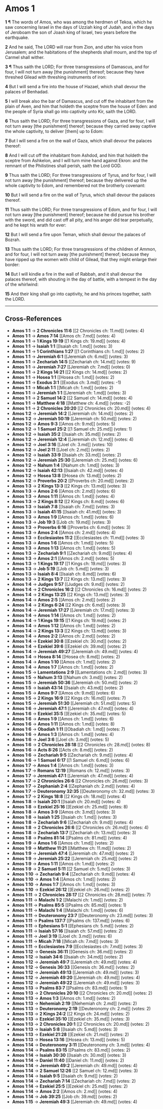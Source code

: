 # Amos 1

**1** ¶ The words of Amos, who was among the herdmen of Tekoa, which he saw concerning Israel in the days of Uzziah king of Judah, and in the days of Jeroboam the son of Joash king of Israel, two years before the earthquake.

**2** And he said, The LORD will roar from Zion, and utter his voice from Jerusalem; and the habitations of the shepherds shall mourn, and the top of Carmel shall wither.

**3** ¶ Thus saith the LORD; For three transgressions of Damascus, and for four, I will not turn away [the punishment] thereof; because they have threshed Gilead with threshing instruments of iron:

**4** But I will send a fire into the house of Hazael, which shall devour the palaces of Benhadad.

**5** I will break also the bar of Damascus, and cut off the inhabitant from the plain of Aven, and him that holdeth the sceptre from the house of Eden: and the people of Syria shall go into captivity unto Kir, saith the LORD.

**6** Thus saith the LORD; For three transgressions of Gaza, and for four, I will not turn away [the punishment] thereof; because they carried away captive the whole captivity, to deliver [them] up to Edom:

**7** But I will send a fire on the wall of Gaza, which shall devour the palaces thereof:

**8** And I will cut off the inhabitant from Ashdod, and him that holdeth the sceptre from Ashkelon, and I will turn mine hand against Ekron: and the remnant of the Philistines shall perish, saith the Lord GOD.

**9** Thus saith the LORD; For three transgressions of Tyrus, and for four, I will not turn away [the punishment] thereof; because they delivered up the whole captivity to Edom, and remembered not the brotherly covenant:

**10** But I will send a fire on the wall of Tyrus, which shall devour the palaces thereof.

**11** Thus saith the LORD; For three transgressions of Edom, and for four, I will not turn away [the punishment] thereof; because he did pursue his brother with the sword, and did cast off all pity, and his anger did tear perpetually, and he kept his wrath for ever:

**12** But I will send a fire upon Teman, which shall devour the palaces of Bozrah.

**13** Thus saith the LORD; For three transgressions of the children of Ammon, and for four, I will not turn away [the punishment] thereof; because they have ripped up the women with child of Gilead, that they might enlarge their border:

**14** But I will kindle a fire in the wall of Rabbah, and it shall devour the palaces thereof, with shouting in the day of battle, with a tempest in the day of the whirlwind:

**15** And their king shall go into captivity, he and his princes together, saith the LORD.

---

## Cross-References

- **Amos 1:1** → **2 Chronicles 11:6** [[2 Chronicles ch: 11.md]] (votes: 4)
- **Amos 1:1** → **Amos 7:14** [[Amos ch: 7.md]] (votes: 4)
- **Amos 1:1** → **1 Kings 19:19** [[1 Kings ch: 19.md]] (votes: 4)
- **Amos 1:1** → **Isaiah 1:1** [[Isaiah ch: 1.md]] (votes: 3)
- **Amos 1:1** → **1 Corinthians 1:27** [[1 Corinthians ch: 1.md]] (votes: 2)
- **Amos 1:1** → **Jeremiah 6:1** [[Jeremiah ch: 6.md]] (votes: 3)
- **Amos 1:1** → **Zechariah 14:5** [[Zechariah ch: 14.md]] (votes: 9)
- **Amos 1:1** → **Jeremiah 7:27** [[Jeremiah ch: 7.md]] (votes: 0)
- **Amos 1:1** → **2 Kings 14:21** [[2 Kings ch: 14.md]] (votes: 2)
- **Amos 1:1** → **Hosea 1:1** [[Hosea ch: 1.md]] (votes: 2)
- **Amos 1:1** → **Exodus 3:1** [[Exodus ch: 3.md]] (votes: -1)
- **Amos 1:1** → **Micah 1:1** [[Micah ch: 1.md]] (votes: 2)
- **Amos 1:1** → **Jeremiah 1:1** [[Jeremiah ch: 1.md]] (votes: 3)
- **Amos 1:1** → **2 Samuel 14:2** [[2 Samuel ch: 14.md]] (votes: 4)
- **Amos 1:1** → **Matthew 4:18** [[Matthew ch: 4.md]] (votes: -2)
- **Amos 1:1** → **2 Chronicles 20:20** [[2 Chronicles ch: 20.md]] (votes: 4)
- **Amos 1:2** → **Jeremiah 14:2** [[Jeremiah ch: 14.md]] (votes: 2)
- **Amos 1:2** → **Jeremiah 50:19** [[Jeremiah ch: 50.md]] (votes: 2)
- **Amos 1:2** → **Amos 9:3** [[Amos ch: 9.md]] (votes: 5)
- **Amos 1:2** → **1 Samuel 25:2** [[1 Samuel ch: 25.md]] (votes: 1)
- **Amos 1:2** → **Isaiah 35:2** [[Isaiah ch: 35.md]] (votes: 2)
- **Amos 1:2** → **Jeremiah 12:4** [[Jeremiah ch: 12.md]] (votes: 4)
- **Amos 1:2** → **Joel 3:16** [[Joel ch: 3.md]] (votes: 10)
- **Amos 1:2** → **Joel 2:11** [[Joel ch: 2.md]] (votes: 2)
- **Amos 1:2** → **Isaiah 33:9** [[Isaiah ch: 33.md]] (votes: 2)
- **Amos 1:2** → **Jeremiah 25:30** [[Jeremiah ch: 25.md]] (votes: 6)
- **Amos 1:2** → **Nahum 1:4** [[Nahum ch: 1.md]] (votes: 3)
- **Amos 1:2** → **Isaiah 42:13** [[Isaiah ch: 42.md]] (votes: 4)
- **Amos 1:2** → **Hosea 13:8** [[Hosea ch: 13.md]] (votes: 2)
- **Amos 1:2** → **Proverbs 20:2** [[Proverbs ch: 20.md]] (votes: 2)
- **Amos 1:3** → **2 Kings 13:3** [[2 Kings ch: 13.md]] (votes: 3)
- **Amos 1:3** → **Amos 2:6** [[Amos ch: 2.md]] (votes: 6)
- **Amos 1:3** → **Amos 1:11** [[Amos ch: 1.md]] (votes: 4)
- **Amos 1:3** → **2 Kings 8:12** [[2 Kings ch: 8.md]] (votes: 6)
- **Amos 1:3** → **Isaiah 7:8** [[Isaiah ch: 7.md]] (votes: 3)
- **Amos 1:3** → **Isaiah 41:15** [[Isaiah ch: 41.md]] (votes: 3)
- **Amos 1:3** → **Amos 1:9** [[Amos ch: 1.md]] (votes: 6)
- **Amos 1:3** → **Job 19:3** [[Job ch: 19.md]] (votes: 3)
- **Amos 1:3** → **Proverbs 6:16** [[Proverbs ch: 6.md]] (votes: 3)
- **Amos 1:3** → **Amos 2:4** [[Amos ch: 2.md]] (votes: 4)
- **Amos 1:3** → **Ecclesiastes 11:2** [[Ecclesiastes ch: 11.md]] (votes: 3)
- **Amos 1:3** → **Amos 1:6** [[Amos ch: 1.md]] (votes: 5)
- **Amos 1:3** → **Amos 1:13** [[Amos ch: 1.md]] (votes: 5)
- **Amos 1:3** → **Zechariah 9:1** [[Zechariah ch: 9.md]] (votes: 4)
- **Amos 1:3** → **Amos 2:1** [[Amos ch: 2.md]] (votes: 5)
- **Amos 1:3** → **1 Kings 19:17** [[1 Kings ch: 19.md]] (votes: 3)
- **Amos 1:3** → **Job 5:19** [[Job ch: 5.md]] (votes: 3)
- **Amos 1:3** → **Isaiah 8:4** [[Isaiah ch: 8.md]] (votes: 6)
- **Amos 1:3** → **2 Kings 13:7** [[2 Kings ch: 13.md]] (votes: 3)
- **Amos 1:4** → **Judges 9:57** [[Judges ch: 9.md]] (votes: 2)
- **Amos 1:4** → **2 Chronicles 16:2** [[2 Chronicles ch: 16.md]] (votes: 2)
- **Amos 1:4** → **2 Kings 13:25** [[2 Kings ch: 13.md]] (votes: 3)
- **Amos 1:4** → **Amos 2:5** [[Amos ch: 2.md]] (votes: 2)
- **Amos 1:4** → **2 Kings 6:24** [[2 Kings ch: 6.md]] (votes: 3)
- **Amos 1:4** → **Jeremiah 17:27** [[Jeremiah ch: 17.md]] (votes: 3)
- **Amos 1:4** → **Amos 1:14** [[Amos ch: 1.md]] (votes: 2)
- **Amos 1:4** → **1 Kings 19:15** [[1 Kings ch: 19.md]] (votes: 2)
- **Amos 1:4** → **Amos 1:12** [[Amos ch: 1.md]] (votes: 2)
- **Amos 1:4** → **2 Kings 13:3** [[2 Kings ch: 13.md]] (votes: 3)
- **Amos 1:4** → **Amos 2:2** [[Amos ch: 2.md]] (votes: 2)
- **Amos 1:4** → **Ezekiel 30:8** [[Ezekiel ch: 30.md]] (votes: 2)
- **Amos 1:4** → **Ezekiel 39:6** [[Ezekiel ch: 39.md]] (votes: 2)
- **Amos 1:4** → **Jeremiah 49:27** [[Jeremiah ch: 49.md]] (votes: 4)
- **Amos 1:4** → **Hosea 8:14** [[Hosea ch: 8.md]] (votes: 2)
- **Amos 1:4** → **Amos 1:10** [[Amos ch: 1.md]] (votes: 2)
- **Amos 1:4** → **Amos 1:7** [[Amos ch: 1.md]] (votes: 2)
- **Amos 1:5** → **Lamentations 2:9** [[Lamentations ch: 2.md]] (votes: 3)
- **Amos 1:5** → **Nahum 3:13** [[Nahum ch: 3.md]] (votes: 2)
- **Amos 1:5** → **Jeremiah 50:36** [[Jeremiah ch: 50.md]] (votes: 2)
- **Amos 1:5** → **Isaiah 43:14** [[Isaiah ch: 43.md]] (votes: 2)
- **Amos 1:5** → **Amos 9:7** [[Amos ch: 9.md]] (votes: 6)
- **Amos 1:5** → **2 Kings 16:9** [[2 Kings ch: 16.md]] (votes: 7)
- **Amos 1:5** → **Jeremiah 51:30** [[Jeremiah ch: 51.md]] (votes: 5)
- **Amos 1:6** → **Jeremiah 47:1** [[Jeremiah ch: 47.md]] (votes: 4)
- **Amos 1:6** → **Ezekiel 35:5** [[Ezekiel ch: 35.md]] (votes: 5)
- **Amos 1:6** → **Amos 1:9** [[Amos ch: 1.md]] (votes: 6)
- **Amos 1:6** → **Amos 1:11** [[Amos ch: 1.md]] (votes: 8)
- **Amos 1:6** → **Obadiah 1:11** [[Obadiah ch: 1.md]] (votes: 7)
- **Amos 1:6** → **Amos 1:3** [[Amos ch: 1.md]] (votes: 4)
- **Amos 1:6** → **Joel 3:6** [[Joel ch: 3.md]] (votes: 5)
- **Amos 1:6** → **2 Chronicles 28:18** [[2 Chronicles ch: 28.md]] (votes: 8)
- **Amos 1:6** → **Acts 8:26** [[Acts ch: 8.md]] (votes: 2)
- **Amos 1:6** → **Zechariah 9:5** [[Zechariah ch: 9.md]] (votes: 4)
- **Amos 1:6** → **1 Samuel 6:17** [[1 Samuel ch: 6.md]] (votes: 6)
- **Amos 1:7** → **Amos 1:4** [[Amos ch: 1.md]] (votes: 3)
- **Amos 1:7** → **Romans 12:19** [[Romans ch: 12.md]] (votes: 3)
- **Amos 1:7** → **Jeremiah 47:1** [[Jeremiah ch: 47.md]] (votes: 4)
- **Amos 1:7** → **2 Chronicles 26:6** [[2 Chronicles ch: 26.md]] (votes: 3)
- **Amos 1:7** → **Zephaniah 2:4** [[Zephaniah ch: 2.md]] (votes: 4)
- **Amos 1:7** → **Deuteronomy 32:35** [[Deuteronomy ch: 32.md]] (votes: 3)
- **Amos 1:7** → **2 Kings 18:8** [[2 Kings ch: 18.md]] (votes: 4)
- **Amos 1:8** → **Isaiah 20:1** [[Isaiah ch: 20.md]] (votes: 4)
- **Amos 1:8** → **Ezekiel 25:16** [[Ezekiel ch: 25.md]] (votes: 8)
- **Amos 1:8** → **Amos 3:9** [[Amos ch: 3.md]] (votes: 3)
- **Amos 1:8** → **Isaiah 1:25** [[Isaiah ch: 1.md]] (votes: 3)
- **Amos 1:8** → **Zechariah 9:6** [[Zechariah ch: 9.md]] (votes: 4)
- **Amos 1:8** → **2 Chronicles 26:6** [[2 Chronicles ch: 26.md]] (votes: 4)
- **Amos 1:8** → **Zechariah 13:7** [[Zechariah ch: 13.md]] (votes: 3)
- **Amos 1:8** → **Psalms 81:14** [[Psalms ch: 81.md]] (votes: 4)
- **Amos 1:9** → **Amos 1:6** [[Amos ch: 1.md]] (votes: 2)
- **Amos 1:9** → **Matthew 11:21** [[Matthew ch: 11.md]] (votes: 2)
- **Amos 1:9** → **Jeremiah 47:4** [[Jeremiah ch: 47.md]] (votes: 2)
- **Amos 1:9** → **Jeremiah 25:22** [[Jeremiah ch: 25.md]] (votes: 2)
- **Amos 1:9** → **Amos 1:11** [[Amos ch: 1.md]] (votes: 2)
- **Amos 1:9** → **2 Samuel 5:11** [[2 Samuel ch: 5.md]] (votes: 3)
- **Amos 1:10** → **Zechariah 9:4** [[Zechariah ch: 9.md]] (votes: 4)
- **Amos 1:10** → **Amos 1:4** [[Amos ch: 1.md]] (votes: 2)
- **Amos 1:10** → **Amos 1:7** [[Amos ch: 1.md]] (votes: 3)
- **Amos 1:10** → **Ezekiel 26:12** [[Ezekiel ch: 26.md]] (votes: 2)
- **Amos 1:11** → **2 Chronicles 28:17** [[2 Chronicles ch: 28.md]] (votes: 7)
- **Amos 1:11** → **Malachi 1:2** [[Malachi ch: 1.md]] (votes: 2)
- **Amos 1:11** → **Psalms 85:5** [[Psalms ch: 85.md]] (votes: 1)
- **Amos 1:11** → **Malachi 1:4** [[Malachi ch: 1.md]] (votes: 6)
- **Amos 1:11** → **Deuteronomy 23:7** [[Deuteronomy ch: 23.md]] (votes: 3)
- **Amos 1:11** → **Psalms 137:7** [[Psalms ch: 137.md]] (votes: 6)
- **Amos 1:11** → **Ephesians 5:1** [[Ephesians ch: 5.md]] (votes: 2)
- **Amos 1:11** → **Isaiah 57:16** [[Isaiah ch: 57.md]] (votes: 2)
- **Amos 1:11** → **Joel 3:19** [[Joel ch: 3.md]] (votes: 6)
- **Amos 1:11** → **Micah 7:18** [[Micah ch: 7.md]] (votes: 3)
- **Amos 1:11** → **Ecclesiastes 7:9** [[Ecclesiastes ch: 7.md]] (votes: 3)
- **Amos 1:12** → **Genesis 36:11** [[Genesis ch: 36.md]] (votes: 2)
- **Amos 1:12** → **Isaiah 34:6** [[Isaiah ch: 34.md]] (votes: 2)
- **Amos 1:12** → **Jeremiah 49:7** [[Jeremiah ch: 49.md]] (votes: 4)
- **Amos 1:12** → **Genesis 36:33** [[Genesis ch: 36.md]] (votes: 2)
- **Amos 1:12** → **Jeremiah 49:13** [[Jeremiah ch: 49.md]] (votes: 3)
- **Amos 1:12** → **Jeremiah 49:20** [[Jeremiah ch: 49.md]] (votes: 4)
- **Amos 1:12** → **Jeremiah 49:22** [[Jeremiah ch: 49.md]] (votes: 3)
- **Amos 1:13** → **Psalms 83:7** [[Psalms ch: 83.md]] (votes: 1)
- **Amos 1:13** → **2 Chronicles 20:10** [[2 Chronicles ch: 20.md]] (votes: 2)
- **Amos 1:13** → **Amos 1:3** [[Amos ch: 1.md]] (votes: 2)
- **Amos 1:13** → **Nehemiah 2:19** [[Nehemiah ch: 2.md]] (votes: 2)
- **Amos 1:13** → **Deuteronomy 2:19** [[Deuteronomy ch: 2.md]] (votes: 2)
- **Amos 1:13** → **2 Kings 24:2** [[2 Kings ch: 24.md]] (votes: 2)
- **Amos 1:13** → **Ezekiel 35:10** [[Ezekiel ch: 35.md]] (votes: 3)
- **Amos 1:13** → **2 Chronicles 20:1** [[2 Chronicles ch: 20.md]] (votes: 2)
- **Amos 1:13** → **Isaiah 5:8** [[Isaiah ch: 5.md]] (votes: 3)
- **Amos 1:13** → **Ezekiel 21:28** [[Ezekiel ch: 21.md]] (votes: 2)
- **Amos 1:13** → **Hosea 13:16** [[Hosea ch: 13.md]] (votes: 5)
- **Amos 1:14** → **Deuteronomy 3:11** [[Deuteronomy ch: 3.md]] (votes: 4)
- **Amos 1:14** → **Psalms 83:15** [[Psalms ch: 83.md]] (votes: 2)
- **Amos 1:14** → **Isaiah 30:30** [[Isaiah ch: 30.md]] (votes: 3)
- **Amos 1:14** → **Daniel 11:40** [[Daniel ch: 11.md]] (votes: 2)
- **Amos 1:14** → **Jeremiah 49:2** [[Jeremiah ch: 49.md]] (votes: 4)
- **Amos 1:14** → **2 Samuel 12:26** [[2 Samuel ch: 12.md]] (votes: 3)
- **Amos 1:14** → **Isaiah 9:5** [[Isaiah ch: 9.md]] (votes: 2)
- **Amos 1:14** → **Zechariah 7:14** [[Zechariah ch: 7.md]] (votes: 2)
- **Amos 1:14** → **Ezekiel 25:5** [[Ezekiel ch: 25.md]] (votes: 2)
- **Amos 1:14** → **Amos 2:2** [[Amos ch: 2.md]] (votes: 4)
- **Amos 1:14** → **Job 39:25** [[Job ch: 39.md]] (votes: 2)
- **Amos 1:15** → **Jeremiah 49:3** [[Jeremiah ch: 49.md]] (votes: 4)
